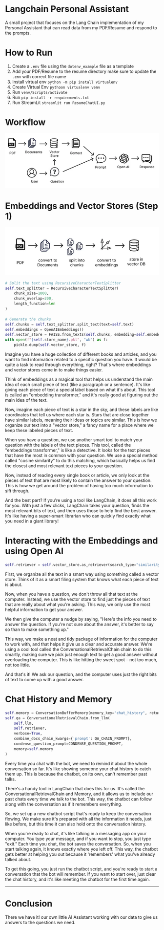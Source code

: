 # Langchain Personal Assistant
A small project that focuses on the Lang Chain implementation of my Personal Assistant that can read data from my PDF/Resume and respond to the prompts. 

# How to Run

1. Create a `.env` file using the `dotenv_example` file as a template
2. Add your PDF/Resume to the resume directory make sure to update the `.env` with correct file name
3. Install virtual env `python -m pip install virtualenv`
4. Create Virtual Env `pythoon virtualenv venv`
5. Run `venv/Scripts/activate`
6. Run `pip install -r requirements.txt`
7. Run StreamLit `streamlit run ResumeChatUI.py`

# Workflow

 ![Langchain Workflow](images/flowchart.webp)

# Embeddings and Vector Stores (Step 1)

 ![Langchain Vector Store for Semantic Search](images/vectorstore.webp)

```python
# Split the text using RecursiveCharacterTextSplitter
self.text_splitter = RecursiveCharacterTextSplitter(
    chunk_size=1000,
    chunk_overlap=200,
    length_function=len
)

# Generate the chunks
self.chunks = self.text_splitter.split_text(text=self.text)
self.embeddings = OpenAIEmbeddings()
self.vector_store = FAISS.from_texts(self.chunks, embedding=self.embeddings)
with open(f"{self.store_name}.pkl", "wb") as f:
    pickle.dump(self.vector_store, f)
```

Imagine you have a huge collection of different books and articles, and you want to find information related to a specific question you have. It would be quite a task to read through everything, right? That's where embeddings and vector stores come in to make things easier.

Think of embeddings as a magical tool that helps us understand the main idea of each small piece of text (like a paragraph or a sentence). It's like giving each piece of text a special label based on what it's about. This tool is called an "embedding transformer," and it's really good at figuring out the main idea of the text.

Now, imagine each piece of text is a star in the sky, and these labels are like coordinates that tell us where each star is. Stars that are close together have similar labels, meaning their ideas or topics are similar. This is how we organize our text into a "vector store," a fancy name for a place where we keep these labeled pieces of text.

When you have a question, we use another smart tool to match your question with the labels of the text pieces. This tool, called the "embeddings transformer," is like a detective. It looks for the text pieces that have the most in common with your question. We use a special method called "cosine similarity" to do this matching, which basically helps us find the closest and most relevant text pieces to your question.

Now, instead of reading every single book or article, we only look at the pieces of text that are most likely to contain the answer to your question. This is how we get around the problem of having too much information to sift through.

And the best part? If you're using a tool like LangChain, it does all this work for you. With just a few clicks, LangChain takes your question, finds the most relevant bits of text, and then uses those to help find the best answer. It's like having a super-smart librarian who can quickly find exactly what you need in a giant library!

# Interacting with the Embeddings and using Open AI

```python
self.retriever = self.vector_store.as_retriever(search_type="similarity", search_kwargs={"k": 5})
```

First, we organize all the text in a smart way using something called a vector store. Think of it as a smart filing system that knows what each piece of text is about.

Now, when you have a question, we don't throw all that text at the computer. Instead, we use the vector store to find just the pieces of text that are really about what you're asking. This way, we only use the most helpful information to get your answer.

We then give the computer a nudge by saying, "Here's the info you need to answer the question. If you're not sure about the answer, it's better to say so than to make something up."

This way, we make a neat and tidy package of information for the computer to work with, and that helps it give us a clear and accurate answer. We're using a cool tool called the ConversationalRetrievalChain chain to do this smartly, making sure we pick just enough text to get a good answer without overloading the computer. This is like hitting the sweet spot – not too much, not too little.

And that's it! We ask our question, and the computer uses just the right bits of text to come up with a good answer.

# Chat History and Memory

```python
self.memory = ConversationBufferMemory(memory_key="chat_history", return_messages=True)
self.qa = ConversationalRetrievalChain.from_llm(
    self.llm,
    self.retriever,
    verbose=True,
    combine_docs_chain_kwargs={'prompt': QA_CHAIN_PROMPT},
    condense_question_prompt=CONDENSE_QUESTION_PROMPT,
    memory=self.memory
)
```

Every time you chat with the bot, we need to remind it about the whole conversation so far. It's like showing someone your chat history to catch them up. This is because the chatbot, on its own, can't remember past talks.

There's a handy tool in LangChain that does this for us. It's called the ConversationalRetrievalChain and Memory, and it allows us to include our past chats every time we talk to the bot. This way, the chatbot can follow along with the conversation as if it remembers everything.

So, we set up a new chatbot script that's ready to keep the conversation flowing. We make sure it's prepared with all the information it needs, just like before, but this time it can also hold onto the conversation history.

When you're ready to chat, it's like talking in a messaging app on your computer. You type your message, and if you want to stop, you just type "exit." Each time you chat, the bot saves the conversation. So, when you start talking again, it knows exactly where you left off. This way, the chatbot gets better at helping you out because it 'remembers' what you've already talked about.

To get this going, you just run the chatbot script, and you're ready to start a conversation that the bot will remember. If you want to start over, just clear the chat history, and it's like meeting the chatbot for the first time again.

---
# Conclusion

There we have it! our own little AI Assistant working with our data to give us answers to the questions we need.
